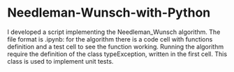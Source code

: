 # Needleman-Wunsch-with-Python
I developed a script implementing the Needleman_Wunsch algorithm. The file format is .ipynb: for the algorithm there is a code cell with functions definition and a test cell to see the function working. Running the algorithm require the definition of the class typeException, written in the first cell. This class is used to implement unit tests.
